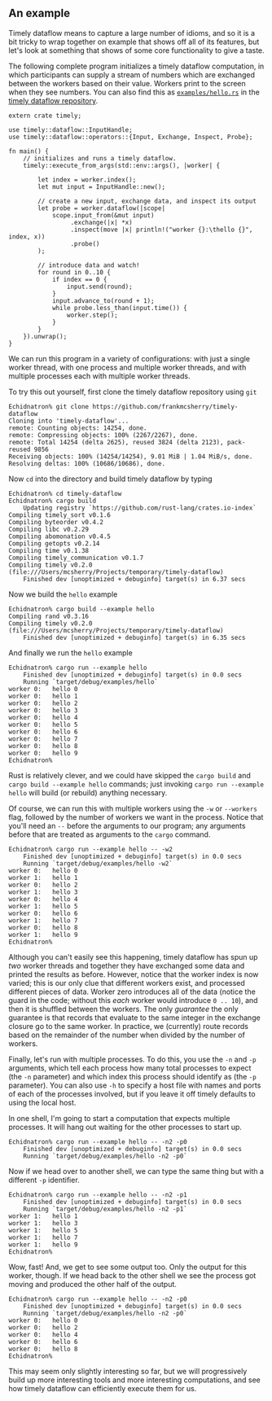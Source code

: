 ## An example

Timely dataflow means to capture a large number of idioms, and so it is a bit tricky to wrap together on example that shows off all of its features, but let's look at something that shows of some core functionality to give a taste.

The following complete program initializes a timely dataflow computation, in which participants can supply a stream of numbers which are exchanged between the workers based on their value. Workers print to the screen when they see numbers. You can also find this as [`examples/hello.rs`](https://github.com/frankmcsherry/timely-dataflow/blob/master/examples/hello.rs) in the [timely dataflow repository](https://github.com/frankmcsherry/timely-dataflow/tree/master/examples).

```rust,no_run
extern crate timely;

use timely::dataflow::InputHandle;
use timely::dataflow::operators::{Input, Exchange, Inspect, Probe};

fn main() {
    // initializes and runs a timely dataflow.
    timely::execute_from_args(std::env::args(), |worker| {

        let index = worker.index();
        let mut input = InputHandle::new();

        // create a new input, exchange data, and inspect its output
        let probe = worker.dataflow(|scope|
            scope.input_from(&mut input)
                 .exchange(|x| *x)
                 .inspect(move |x| println!("worker {}:\thello {}", index, x))
                 .probe()
        );

        // introduce data and watch!
        for round in 0..10 {
            if index == 0 {
                input.send(round);
            }
            input.advance_to(round + 1);
            while probe.less_than(input.time()) {
                worker.step();
            }
        }
    }).unwrap();
}
```

We can run this program in a variety of configurations: with just a single worker thread, with one process and multiple worker threads, and with multiple processes each with multiple worker threads. 

To try this out yourself, first clone the timely dataflow repository using `git`

    Echidnatron% git clone https://github.com/frankmcsherry/timely-dataflow
    Cloning into 'timely-dataflow'...
    remote: Counting objects: 14254, done.
    remote: Compressing objects: 100% (2267/2267), done.
    remote: Total 14254 (delta 2625), reused 3824 (delta 2123), pack-reused 9856
    Receiving objects: 100% (14254/14254), 9.01 MiB | 1.04 MiB/s, done.
    Resolving deltas: 100% (10686/10686), done.

Now `cd` into the directory and build timely dataflow by typing

    Echidnatron% cd timely-dataflow 
    Echidnatron% cargo build                
        Updating registry `https://github.com/rust-lang/crates.io-index`
    Compiling timely_sort v0.1.6
    Compiling byteorder v0.4.2
    Compiling libc v0.2.29
    Compiling abomonation v0.4.5
    Compiling getopts v0.2.14
    Compiling time v0.1.38
    Compiling timely_communication v0.1.7
    Compiling timely v0.2.0 (file:///Users/mcsherry/Projects/temporary/timely-dataflow)
        Finished dev [unoptimized + debuginfo] target(s) in 6.37 secs

Now we build the `hello` example

    Echidnatron% cargo build --example hello
    Compiling rand v0.3.16
    Compiling timely v0.2.0 (file:///Users/mcsherry/Projects/temporary/timely-dataflow)
        Finished dev [unoptimized + debuginfo] target(s) in 6.35 secs

And finally we run the `hello` example

    Echidnatron% cargo run --example hello 
        Finished dev [unoptimized + debuginfo] target(s) in 0.0 secs
        Running `target/debug/examples/hello`
    worker 0:	hello 0
    worker 0:	hello 1
    worker 0:	hello 2
    worker 0:	hello 3
    worker 0:	hello 4
    worker 0:	hello 5
    worker 0:	hello 6
    worker 0:	hello 7
    worker 0:	hello 8
    worker 0:	hello 9
    Echidnatron% 

Rust is relatively clever, and we could have skipped the `cargo build` and `cargo build --example hello` commands; just invoking `cargo run --example hello` will build (or rebuild) anything necessary.

Of course, we can run this with multiple workers using the `-w` or `--workers` flag, followed by the number of workers we want in the process. Notice that you'll need an `--` before the arguments to our program; any arguments before that are treated as arguments to the `cargo` command.

    Echidnatron% cargo run --example hello -- -w2
        Finished dev [unoptimized + debuginfo] target(s) in 0.0 secs
        Running `target/debug/examples/hello -w2`
    worker 0:	hello 0
    worker 1:	hello 1
    worker 0:	hello 2
    worker 1:	hello 3
    worker 0:	hello 4
    worker 1:	hello 5
    worker 0:	hello 6
    worker 1:	hello 7
    worker 0:	hello 8
    worker 1:	hello 9
    Echidnatron% 

Although you can't easily see this happening, timely dataflow has spun up *two* worker threads and together they have exchanged some data and printed the results as before. However, notice that the worker index is now varied; this is our only clue that different workers exist, and processed different pieces of data. Worker zero introduces all of the data (notice the guard in the code; without this *each* worker would introduce `0 .. 10`), and then it is shuffled between the workers. The only *guarantee* the only guarantee is that records that evaluate to the same integer in the exchange closure go to the same worker. In practice, we (currently) route records based on the remainder of the number when divided by the number of workers.

Finally, let's run with multiple processes. To do this, you use the `-n` and `-p` arguments, which tell each process how many total processes to expect (the `-n` parameter) and which index this process should identify as (the `-p` parameter). You can also use `-h` to specify a host file with names and ports of each of the processes involved, but if you leave it off timely defaults to using the local host.

In one shell, I'm going to start a computation that expects multiple processes. It will hang out waiting for the other processes to start up.

    Echidnatron% cargo run --example hello -- -n2 -p0  
        Finished dev [unoptimized + debuginfo] target(s) in 0.0 secs
        Running `target/debug/examples/hello -n2 -p0`

Now if we head over to another shell, we can type the same thing but with a different `-p` identifier.

    Echidnatron% cargo run --example hello -- -n2 -p1
        Finished dev [unoptimized + debuginfo] target(s) in 0.0 secs
        Running `target/debug/examples/hello -n2 -p1`
    worker 1:	hello 1
    worker 1:	hello 3
    worker 1:	hello 5
    worker 1:	hello 7
    worker 1:	hello 9
    Echidnatron% 

Wow, fast! And, we get to see some output too. Only the output for this worker, though. If we head back to the other shell we see the process got moving and produced the other half of the output.

    Echidnatron% cargo run --example hello -- -n2 -p0  
        Finished dev [unoptimized + debuginfo] target(s) in 0.0 secs
        Running `target/debug/examples/hello -n2 -p0`
    worker 0:	hello 0
    worker 0:	hello 2
    worker 0:	hello 4
    worker 0:	hello 6
    worker 0:	hello 8
    Echidnatron% 

This may seem only slightly interesting so far, but we will progressively build up more interesting tools and more interesting computations, and see how timely dataflow can efficiently execute them for us.